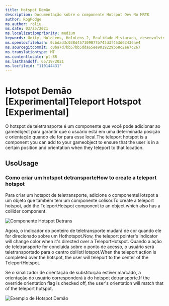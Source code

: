 ```yaml
---
title: Hotspot Demão
description: Documentação sobre o componente Hotspot Dev No MRTK
author: RogPodge
ms.author: roliu
ms.date: 03/25/2021
ms.localizationpriority: medium
keywords: Unity, HoloLens, HoloLens 2, Realidade Misturada, desenvolvimento, MRTK, Sistema Detransporte, Hotspot DeTransporte
ms.openlocfilehash: 0cbdad3c038d457109077b742d3f453d63436ae4
ms.sourcegitcommit: c0ba7d7bb57bb5dda65ee9019229b68c2ee7c267
ms.translationtype: MT
ms.contentlocale: pt-BR
ms.lasthandoff: 05/19/2021
ms.locfileid: "110144431"
---
```

# <a name="teleport-hotspot-experimental"></a><span data-ttu-id="c186e-104">Hotspot Demão [Experimental]</span><span class="sxs-lookup"><span data-stu-id="c186e-104">Teleport Hotspot [Experimental]</span></span>

<span data-ttu-id="c186e-105">O hotspot de teletransporte é um componente que você pode adicionar ao gameobject para garantir que o usuário está em uma determinada posição e orientação quando ele for para esse local.</span><span class="sxs-lookup"><span data-stu-id="c186e-105">The teleport hotspot is a component you can add to your gameobject to ensure that the user is in a certain position and orientation when they teleport to that location.</span></span>

## <a name="usage"></a><span data-ttu-id="c186e-106">Uso</span><span class="sxs-lookup"><span data-stu-id="c186e-106">Usage</span></span>

### <a name="how-to-create-a-teleport-hotspot"></a><span data-ttu-id="c186e-107">Como criar um hotspot detransporte</span><span class="sxs-lookup"><span data-stu-id="c186e-107">How to create a teleport hotspot</span></span>

<span data-ttu-id="c186e-108">Para criar um hotspot de teletransporte, adicione o componenteHotspot a um objeto que também tem um componente colisor.</span><span class="sxs-lookup"><span data-stu-id="c186e-108">To create a teleport hotspot, add the TeleportHotspot component to an object which also has a collider component.</span></span> 

![Componente Hotspot Detrans](../images/teleport/TeleportHotspotComponent.png)

<span data-ttu-id="c186e-110">Agora, o indicador do ponteiro de teletransporte mudará de cor quando ele for direcionado sobre um Hothotspot.</span><span class="sxs-lookup"><span data-stu-id="c186e-110">Now, the teleport pointer's indicator will change color when it's directed over a TeleportHotspot.</span></span> <span data-ttu-id="c186e-111">Quando a ação de teletransporte for concluída sobre o ponto de acesso, o usuário será teletransportado para o centro doHotHotspot.</span><span class="sxs-lookup"><span data-stu-id="c186e-111">When the teleport action is completed over the hotspot, the user will teleport to the center of the TeleportHotspot.</span></span>

<span data-ttu-id="c186e-112">Se o sinalizador de orientação de substituição estiver marcado, a orientação do usuário corresponderá à do hotspot detransporte.</span><span class="sxs-lookup"><span data-stu-id="c186e-112">If the override orientation flag is checked off, the user's orientation will match that of the teleport hotspot.</span></span>

![Exemplo de Hotspot Demão](../images/teleport/TeleportHotspotExample.gif)
